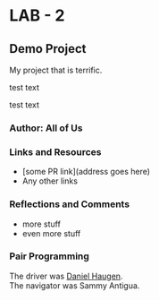 # LAB - 2

## Demo Project

My project that is terrific. 

test text


test text

### Author: All of Us

### Links and Resources

- [some PR link](address goes here)
- Any other links

### Reflections and Comments

- more stuff
- even more stuff

### Pair Programming
The driver was [Daniel Haugen](https://www.github.com/danielhaugen22). <br/>
The navigator was Sammy Antigua.<br/>

